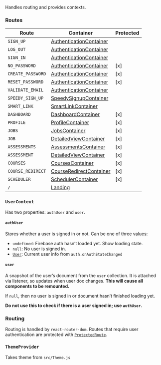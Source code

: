Handles routing and provides contexts.

### Routes

| Route             | Container                                           | Protected |
| ----------------- | --------------------------------------------------- | --------- |
| `SIGN_UP`         | [AuthenticationContainer](#authenticationcontainer) |           |
| `LOG_OUT`         | [AuthenticationContainer](#authenticationcontainer) |           |
| `SIGN_IN`         | [AuthenticationContainer](#authenticationcontainer) |           |
| `NO_PASSWORD`     | [AuthenticationContainer](#authenticationcontainer) | [x]       |
| `CREATE_PASSWORD` | [AuthenticationContainer](#authenticationcontainer) | [x]       |
| `RESET_PASSWORD`  | [AuthenticationContainer](#authenticationcontainer) | [x]       |
| `VALIDATE_EMAIL`  | [AuthenticationContainer](#authenticationcontainer) |           |
| `SPEEDY_SIGN_UP`  | [SpeedySignupContainer](#speedysignupcontainer)     |           |
| `SMART_LINK`      | [SmartLinkContainer](#smartlinkcontainer)           |           |
| `DASHBOARD`       | [DashboardContainer](#dashboardcontainer)           | [x]       |
| `PROFILE`         | [ProfileContainer](#profilecontainer)               | [x]       |
| `JOBS`            | [JobsContainer](#jobscontainer)                     | [x]       |
| `JOB`             | [DetailedViewContainer](#detailedviewcontainer)     | [x]       |
| `ASSESSMENTS`     | [AssessmentsContainer](#assessmentscontainer)       | [x]       |
| `ASSESSMENT`      | [DetailedViewContainer](#detailedviewcontainer)     | [x]       |
| `COURSES`         | [CoursesContainer](#coursescontainer)               | [x]       |
| `COURSE_REDIRECT` | [CourseRedirectContainer](#courseredirectcontainer) | [x]       |
| `SCHEDULER`       | [SchedulerContainer](#schedulercontainer)           | [x]       |
| `/`               | [Landing](#landing)                                 |           |

### `UserContext`

Has two properties: `authUser` and `user`.

#### `authUser`

Stores whether a user is signed in or not. Can be one of three values:

- `undefined`: Firebase auth hasn’t loaded yet. Show loading state.
- `null`: No user is signed in.
- [`User`](https://firebase.google.com/docs/reference/js/firebase.User.html): Current user info from `auth.onAuthStateChanged`

#### `user`

A snapshot of the user’s document from the `user` collection. It is attached via listener, so updates when user doc changes. **This will cause all components to be remounted.**

If `null`, then no user is signed in or document hasn’t finished loading yet.

**Do not use this to check if there is a user signed in; use `authUser`.**

### Routing

Routing is handled by `react-router-dom`. Routes that require user
authentication are protected with [`ProtectedRoute`](#protectedroute).

### `ThemeProvider`

Takes theme from `src/Theme.js`
